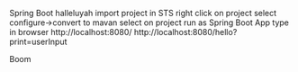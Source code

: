 Spring Boot halleluyah
import project in STS
right click on project select configure->convert to mavan
select on project run as Spring Boot App
type in browser
http://localhost:8080/
http://localhost:8080/hello?print=userInput

Boom

